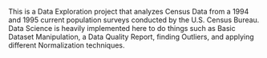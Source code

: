 This is a Data Exploration project that analyzes Census Data from a 1994 and 1995 current population surveys conducted by the U.S. Census Bureau. Data Science is heavily implemented here to do things such as Basic Dataset Manipulation, a Data Quality Report, finding Outliers, and applying different Normalization techniques.
